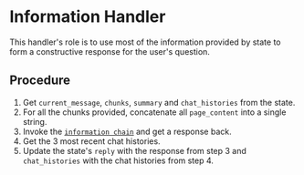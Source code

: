 # Information Handler

This handler's role is to use most of the information provided by state to form a constructive response for the user's question. 

## Procedure
1. Get `current_message`, `chunks`, `summary` and `chat_histories` from the state. 
2. For all the chunks provided, concatenate all `page_content` into a single string. 
3. Invoke the [`information chain`](../developer/chains.md#information-chain) and get a response back.
4. Get the 3 most recent chat histories. 
5. Update the state's `reply` with the response from step 3 and `chat_histories` with the chat histories from step 4. 